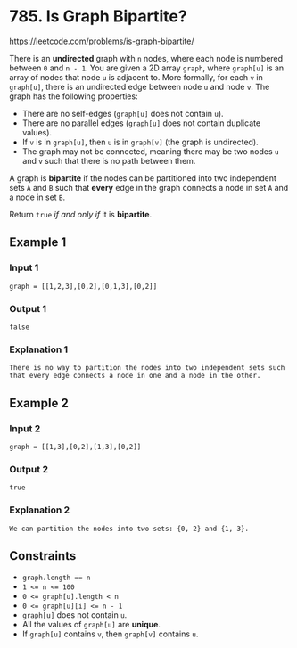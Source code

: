 # 785. Is Graph Bipartite?

<https://leetcode.com/problems/is-graph-bipartite/>

There is an **undirected** graph with `n` nodes, where each node is numbered between `0` and `n - 1`. You are given a 2D array `graph`, where `graph[u]` is an array of nodes that node `u` is adjacent to. More formally, for each `v` in `graph[u]`, there is an undirected edge between node `u` and node `v`. The graph has the following properties:

- There are no self-edges (`graph[u]` does not contain `u`).
- There are no parallel edges (`graph[u]` does not contain duplicate values).
- If `v` is in `graph[u]`, then `u` is in `graph[v]` (the graph is undirected).
- The graph may not be connected, meaning there may be two nodes `u` and `v` such that there is no path between them.

A graph is **bipartite** if the nodes can be partitioned into two independent sets `A` and `B` such that **every** edge in the graph connects a node in set `A` and a node in set `B`.

Return `true` _if and only if_ it is **bipartite**.

## Example 1

### Input 1

    graph = [[1,2,3],[0,2],[0,1,3],[0,2]]

### Output 1

    false

### Explanation 1

    There is no way to partition the nodes into two independent sets such that every edge connects a node in one and a node in the other.

## Example 2

### Input 2

    graph = [[1,3],[0,2],[1,3],[0,2]]

### Output 2

    true

### Explanation 2

    We can partition the nodes into two sets: {0, 2} and {1, 3}.

## Constraints

- `graph.length == n`
- `1 <= n <= 100`
- `0 <= graph[u].length < n`
- `0 <= graph[u][i] <= n - 1`
- `graph[u]` does not contain `u`.
- All the values of `graph[u]` are **unique**.
- If `graph[u]` contains `v`, then `graph[v]` contains `u`.
